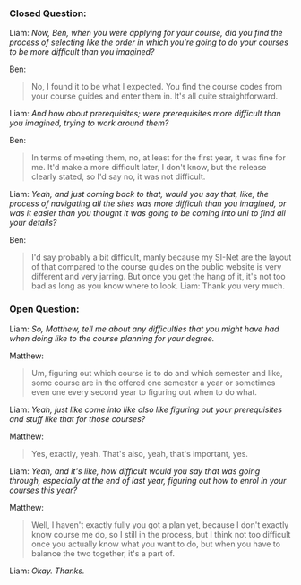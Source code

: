 ### Closed Question:
Liam: *Now, Ben, when you were applying for your course, did you find the process of selecting like the order in which you're going to do your courses to be more difficult than you imagined?*

Ben: 
>No, I found it to be what I expected. You find the course codes from your course guides and enter them in. It's all quite straightforward. 

Liam: *And how about prerequisites; were prerequisites more difficult than you imagined, trying to work around them?* 

Ben: 
>In terms of meeting them, no, at least for the first year, it was fine for me. It'd make a more difficult later, I don't know, but the release clearly stated, so I'd say no, it was not difficult. 

Liam: *Yeah, and just coming back to that, would you say that, like, the process of navigating all the sites was more difficult than you imagined, or was it easier than you thought it was going to be coming into uni to find all your details?*

Ben: 
>I'd say probably a bit difficult, manly because my SI-Net are the layout of that compared to the course guides on the public website is very different and very jarring. But once you get the hang of it, it's not too bad as long as you know where to look. 
Liam: Thank you very much.



### Open Question:
Liam: *So, Matthew, tell me about any difficulties that you might have had when doing like to the course planning for your degree.*

Matthew: 
>Um, figuring out which course is to do and which semester and like, some course are in the offered one semester a year or sometimes even one every second year to figuring out when to do what. 

Liam: *Yeah, just like come into like also like figuring out your prerequisites and stuff like that for those courses?*

Matthew: 
>Yes, exactly, yeah. That's also, yeah, that's important, yes. 

Liam: *Yeah, and it's like, how difficult would you say that was going through, especially at the end of last year, figuring out how to enrol in your courses this year?*

Matthew: 
>Well, I haven't exactly fully you got a plan yet, because I don't exactly know course me do, so I still in the process, but I think not too difficult once you actually know what you want to do, but when you have to balance the two together, it's a part of. 

Liam: *Okay. Thanks.*
